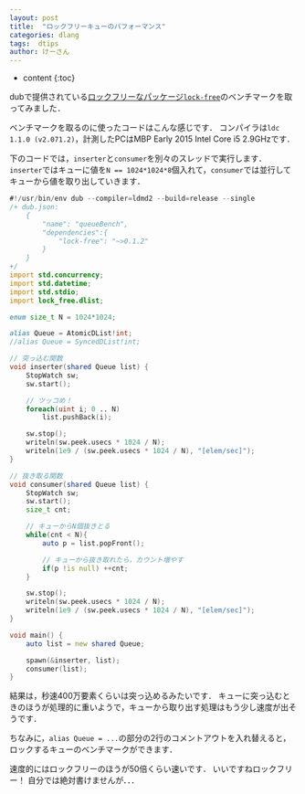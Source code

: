 ```yaml
---
layout: post
title:  "ロックフリーキューのパフォーマンス"
categories: dlang
tags:  dtips
author: けーさん
---
```


* content
{:toc}

dubで提供されている[ロックフリーなパッケージ`lock-free`](https://github.com/MartinNowak/lock-free)のベンチマークを取ってみました．

<!--more-->

ベンチマークを取るのに使ったコードはこんな感じです．
コンパイラは`ldc 1.1.0 (v2.071.2)`，計測したPCはMBP Early 2015 Intel Core i5 2.9GHzです．

下のコードでは，`inserter`と`consumer`を別々のスレッドで実行します．
`inserter`ではキューに値を`N == 1024*1024*8`個入れて，`consumer`では並行してキューから値を取り出していきます．

~~~~~~~~~~d
#!/usr/bin/env dub --compiler=ldmd2 --build=release --single
/+ dub.json:
    {
        "name": "queueBench",
        "dependencies":{
            "lock-free": "~>0.1.2"
        }
    }
+/
import std.concurrency;
import std.datetime;
import std.stdio;
import lock_free.dlist;

enum size_t N = 1024*1024;

alias Queue = AtomicDList!int;
//alias Queue = SyncedDList!int;

// 突っ込む関数
void inserter(shared Queue list) {
    StopWatch sw;
    sw.start();

    // ツッコめ！
    foreach(uint i; 0 .. N)
        list.pushBack(i);

    sw.stop();
    writeln(sw.peek.usecs * 1024 / N);
    writeln(1e9 / (sw.peek.usecs * 1024 / N), "[elem/sec]");
}

// 抜き取る関数
void consumer(shared Queue list) {
    StopWatch sw;
    sw.start();
    size_t cnt;

    // キューからN個抜きとる
    while(cnt < N){
        auto p = list.popFront();

        // キューから抜き取れたら，カウント増やす
        if(p !is null) ++cnt;
    }

    sw.stop();
    writeln(sw.peek.usecs * 1024 / N);
    writeln(1e9 / (sw.peek.usecs * 1024 / N), "[elem/sec]");
}

void main() {
    auto list = new shared Queue;

    spawn(&inserter, list);
    consumer(list);
}

~~~~~~~~~~~

結果は，秒速400万要素くらいは突っ込めるみたいです．
キューに突っ込むときのほうが処理的に重いようで，キューから取り出す処理はもう少し速度が出そうです．

ちなみに，`alias Queue = ...`の部分の2行のコメントアウトを入れ替えると，ロックするキューのベンチマークができます．

速度的にはロックフリーのほうが50倍くらい速いです．
いいですねロックフリー！
自分では絶対書けませんが．．．